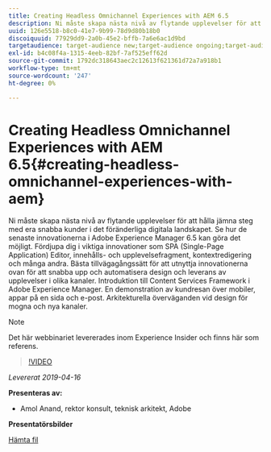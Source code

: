 ```yaml
---
title: Creating Headless Omnichannel Experiences with AEM 6.5
description: Ni måste skapa nästa nivå av flytande upplevelser för att hålla jämna steg med era snabba kunder i det föränderliga digitala landskapet. Se hur de senaste innovationerna i Adobe Experience Manager 6.5 kan göra det möjligt. Fördjupa dig i viktiga innovationer som SPA (Single-Page Application) Editor, innehålls- och upplevelsefragment, kontextredigering och många andra. Bästa tillvägagångssätt för att utnyttja innovationerna ovan för att snabba upp och automatisera design och leverans av upplevelser i olika kanaler. Introduktion till Content Services Framework i Adobe Experience Manager. En demonstration av kundresan över mobiler, appar på en sida och e-post. Arkitekturella överväganden vid design för mogna och nya kanaler.
uuid: 126e5518-b8c0-41e7-9b99-78d9d80b18b0
discoiquuid: 77929dd9-2a0b-45e2-bffb-7a6e6ac1d9bd
targetaudience: target-audience new;target-audience ongoing;target-audience upgrader
exl-id: b4c08f4a-1315-4eeb-82bf-7af525eff62d
source-git-commit: 1792dc318643aec2c12613f621361d72a7a918b1
workflow-type: tm+mt
source-wordcount: '247'
ht-degree: 0%

---
```


# Creating Headless Omnichannel Experiences with AEM 6.5{#creating-headless-omnichannel-experiences-with-aem}

Ni måste skapa nästa nivå av flytande upplevelser för att hålla jämna steg med era snabba kunder i det föränderliga digitala landskapet. Se hur de senaste innovationerna i Adobe Experience Manager 6.5 kan göra det möjligt. Fördjupa dig i viktiga innovationer som SPA (Single-Page Application) Editor, innehålls- och upplevelsefragment, kontextredigering och många andra. Bästa tillvägagångssätt för att utnyttja innovationerna ovan för att snabba upp och automatisera design och leverans av upplevelser i olika kanaler. Introduktion till Content Services Framework i Adobe Experience Manager. En demonstration av kundresan över mobiler, appar på en sida och e-post. Arkitekturella överväganden vid design för mogna och nya kanaler.

>[!NOTE]
>
>Det här webbinariet levererades inom Experience Insider och finns här som referens.

>[!VIDEO](https://video.tv.adobe.com/v/27088/?quality=9)

*Levererat 2019-04-16*

**Presenteras av:**

* Amol Anand, rektor konsult, teknisk arkitekt, Adobe

**Presentatörsbilder**

[Hämta fil](assets/headless-omnichannelwebinar04162019.pdf)
